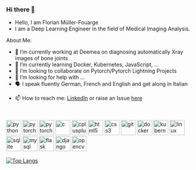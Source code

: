 ### Hi there 👋

<!--
![](https://komarev.com/ghpvc/?username=FlorianMF&color=green)-->

- Hello, I am Florian Müller-Fouarge
- I am a Deep Learning Engineer in the field of Medical Imaging Analysis.

About Me:
- 🔭 I’m currently working at Deemea on diagnosing automatically Xray images of bone joints
- 🌱 I’m currently learning Docker, Kubernetes, JavaScript, ...
- 👯 I’m looking to collaborate on Pytorch/Pytorch Lightning Projects
- 🤔 I’m looking for help with ...
- 🗣️ I speak fluently German, French and English and get along in Italian
<!--
- 💬 Ask me about ...
-->
- 📫 How to reach me: [LinkedIn](https://www.linkedin.com/in/florian-muller-fouarge/) or raise an Issue [here](https://github.com/FlorianMF/FlorianMF/issues)

<!--
- ⚡ Fun fact: ...
<p>&nbsp;
    <img align="center" src="https://github-readme-stats.vercel.app/api?username=FlorianMF&show_icons=true"
        alt="oke-aditya" />
</p>
-->
<br>
<p align="left">
    <img src="https://devicons.github.io/devicon/devicon.git/icons/python/python-original.svg" 
         alt="python" width="40" height="40" />
    <img src="https://www.vectorlogo.zone/logos/pytorch/pytorch-icon.svg" 
         alt="pytorch" width="40" height="40" />
    <img src="https://github.com/PyTorchLightning/pytorch-lightning/blob/master/docs/source/_static/images/icon.svg" 
         alt="pytorch lightning" width="40" height="40" />
  <!--
    <img src="https://www.vectorlogo.zone/logos/tensorflow/tensorflow-icon.svg" 
        alt="tensorflow" width="40" height="40" />
  -->
    <img src="https://devicons.github.io/devicon/devicon.git/icons/c/c-original.svg" 
         alt="c" width="40" height="40" />
    <img src="https://devicons.github.io/devicon/devicon.git/icons/cplusplus/cplusplus-original.svg" 
         alt="cplusplus" width="40" height="40" />
    <img src="https://devicons.github.io/devicon/devicon.git/icons/html5/html5-original-wordmark.svg" 
         alt="html5" width="40" height="40" />
    <img src="https://devicons.github.io/devicon/devicon.git/icons/css3/css3-original-wordmark.svg" 
         alt="css3" width="40" height="40" />
    <!--
    <img src="https://www.vectorlogo.zone/logos/google_cloud/google_cloud-icon.svg" 
        alt="gcp" width="40" height="40" />
    -->
    <img src="https://www.vectorlogo.zone/logos/git-scm/git-scm-icon.svg" 
         alt="git" width="40" height="40" />
    <img src="https://devicons.github.io/devicon/devicon.git/icons/docker/docker-original-wordmark.svg" 
         alt="docker" width="40" height="40" />
    <img src="https://www.vectorlogo.zone/logos/kubernetes/kubernetes-icon.svg"
         alt="kubernetes" width="40" height="40" />
    <!--
    <img src="https://devicons.github.io/devicon/devicon.git/icons/linux/linux-original.svg" 
        alt="linux" width="40" height="40" />
    -->
    <img src="https://devicons.github.io/devicon/devicon.git/icons/linux/linux-original.svg" 
         alt="linux" width="40" height="40" />
    <img src="https://www.vectorlogo.zone/logos/sqlite/sqlite-ar21.svg" 
         alt="sqlite" width="40" height="40" />
    <img src="https://devicons.github.io/devicon/devicon.git/icons/mysql/mysql-original-wordmark.svg" 
         alt="mysql" width="40" height="40" />
     <img src="https://www.vectorlogo.zone/logos/pocoo_flask/pocoo_flask-icon.svg" 
          alt="flask" width="40" height="40" />
    <img src="https://devicons.github.io/devicon/devicon.git/icons/django/django-original.svg" 
         alt="django" width="40" height="40" />
    <img src="https://www.vectorlogo.zone/logos/opencv/opencv-icon.svg" 
         alt="opencv" width="40" height="40" />
</p>

[![Top Langs](https://github-readme-stats.vercel.app/api/top-langs/?username=FlorianMF&hide=Jupyter%20Notebook&layout=compact)](https://github.com/anuraghazra/github-readme-stats)
